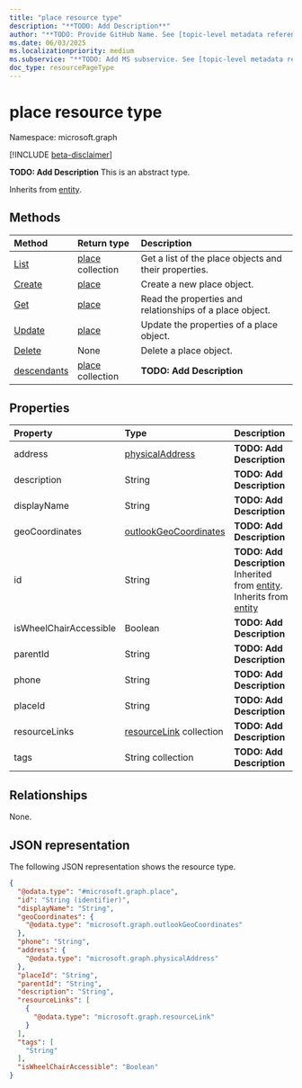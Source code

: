 ```yaml
---
title: "place resource type"
description: "**TODO: Add Description**"
author: "**TODO: Provide GitHub Name. See [topic-level metadata reference](https://eng.ms/docs/products/microsoft-graph-service/microsoft-graph/document-apis/metadata)**"
ms.date: 06/03/2025
ms.localizationpriority: medium
ms.subservice: "**TODO: Add MS subservice. See [topic-level metadata reference](https://eng.ms/docs/products/microsoft-graph-service/microsoft-graph/document-apis/metadata)**"
doc_type: resourcePageType
---
```


# place resource type

Namespace: microsoft.graph

[!INCLUDE [beta-disclaimer](../../includes/beta-disclaimer.md)]

**TODO: Add Description**
This is an abstract type.


Inherits from [entity](../resources/entity.md).


## Methods
|Method|Return type|Description|
|:---|:---|:---|
|[List](../api/place-list.md)|[place](../resources/place.md) collection|Get a list of the place objects and their properties.|
|[Create](../api/place-post-places.md)|[place](../resources/place.md)|Create a new place object.|
|[Get](../api/place-get.md)|[place](../resources/place.md)|Read the properties and relationships of a place object.|
|[Update](../api/place-update.md)|[place](../resources/place.md)|Update the properties of a place object.|
|[Delete](../api/place-delete.md)|None|Delete a place object.|
|[descendants](../api/place-descendants.md)|[place](../resources/place.md) collection|**TODO: Add Description**|

## Properties
|Property|Type|Description|
|:---|:---|:---|
|address|[physicalAddress](../resources/physicaladdress.md)|**TODO: Add Description**|
|description|String|**TODO: Add Description**|
|displayName|String|**TODO: Add Description**|
|geoCoordinates|[outlookGeoCoordinates](../resources/outlookgeocoordinates.md)|**TODO: Add Description**|
|id|String|**TODO: Add Description** Inherited from [entity](../resources/entity.md). Inherits from [entity](../resources/entity.md)|
|isWheelChairAccessible|Boolean|**TODO: Add Description**|
|parentId|String|**TODO: Add Description**|
|phone|String|**TODO: Add Description**|
|placeId|String|**TODO: Add Description**|
|resourceLinks|[resourceLink](../resources/resourcelink.md) collection|**TODO: Add Description**|
|tags|String collection|**TODO: Add Description**|

## Relationships
None.

## JSON representation
The following JSON representation shows the resource type.
<!-- {
  "blockType": "resource",
  "keyProperty": "id",
  "@odata.type": "microsoft.graph.place",
  "baseType": "microsoft.graph.entity",
  "openType": false
}
-->
``` json
{
  "@odata.type": "#microsoft.graph.place",
  "id": "String (identifier)",
  "displayName": "String",
  "geoCoordinates": {
    "@odata.type": "microsoft.graph.outlookGeoCoordinates"
  },
  "phone": "String",
  "address": {
    "@odata.type": "microsoft.graph.physicalAddress"
  },
  "placeId": "String",
  "parentId": "String",
  "description": "String",
  "resourceLinks": [
    {
      "@odata.type": "microsoft.graph.resourceLink"
    }
  ],
  "tags": [
    "String"
  ],
  "isWheelChairAccessible": "Boolean"
}
```

